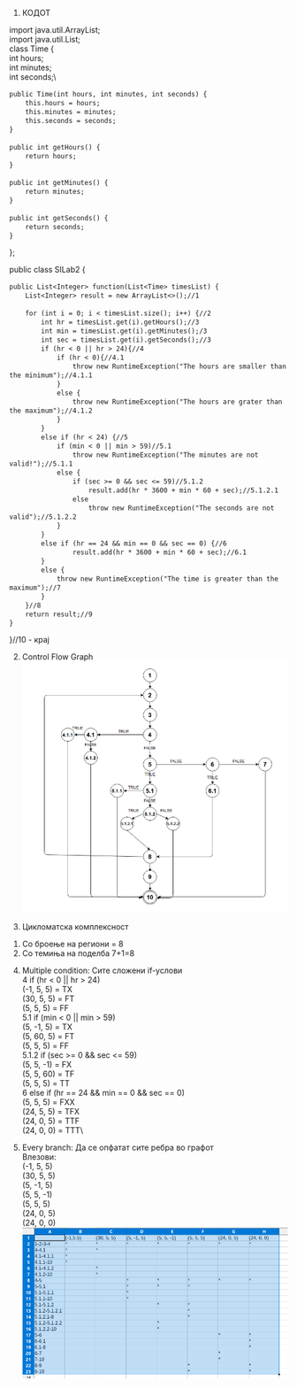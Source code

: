 1. КОДОТ

import java.util.ArrayList;\
import java.util.List;\
class Time {\
    int hours;\
    int minutes;\
    int seconds;\

    public Time(int hours, int minutes, int seconds) {
        this.hours = hours;
        this.minutes = minutes;
        this.seconds = seconds;
    }

    public int getHours() {
        return hours;
    }

    public int getMinutes() {
        return minutes;
    }

    public int getSeconds() {
        return seconds;
    }
};

public class SILab2 {

    public List<Integer> function(List<Time> timesList) {
        List<Integer> result = new ArrayList<>();//1

        for (int i = 0; i < timesList.size(); i++) {//2
            int hr = timesList.get(i).getHours();//3
            int min = timesList.get(i).getMinutes();/3
            int sec = timesList.get(i).getSeconds();//3
            if (hr < 0 || hr > 24){//4
                if (hr < 0){//4.1
                    throw new RuntimeException("The hours are smaller than the minimum");//4.1.1
                }
                else {
                    throw new RuntimeException("The hours are grater than the maximum");//4.1.2
                }
            }
            else if (hr < 24) {//5
                if (min < 0 || min > 59)//5.1
                    throw new RuntimeException("The minutes are not valid!");//5.1.1
                else {
                    if (sec >= 0 && sec <= 59)//5.1.2
                        result.add(hr * 3600 + min * 60 + sec);//5.1.2.1
                    else
                        throw new RuntimeException("The seconds are not valid");//5.1.2.2
                }
            } 
            else if (hr == 24 && min == 0 && sec == 0) {//6
                    result.add(hr * 3600 + min * 60 + sec);//6.1
            } 
            else {
                throw new RuntimeException("The time is greater than the maximum");//7
            }
        }//8
        return result;//9
    }
}//10 - крај


2. Control Flow Graph
![GRAPH](./flow_graph.png)

3. Цикломатска комплексност
1) Со броење на региони = 8
2) Со темиња на поделба 7+1=8

4. Multiple condition: Сите сложени if-услови\
4 if (hr < 0 || hr > 24)\
	(-1, 5, 5) = TX\
	(30, 5, 5) = FT\
	(5, 5, 5) = FF\
5.1 if (min < 0 || min > 59)\
	(5, -1, 5) = TX\
	(5, 60, 5) = FT\
	(5, 5, 5) = FF\
5.1.2 if (sec >= 0 && sec <= 59)\
	(5, 5, -1) = FX\
	(5, 5, 60) = TF\
	(5, 5, 5) = TT\
6 else if (hr == 24 && min == 0 && sec == 0)\
	(5, 5, 5) = FXX\
	(24, 5, 5) = TFX\
	(24, 0, 5) = TTF\
	(24, 0, 0) = TTT\

5. Every branch: Да се опфатат сите ребра во графот\
Влезови:\
(-1, 5, 5)\
(30, 5, 5)\
(5, -1, 5)\
(5, 5, -1)\
(5, 5, 5)\
(24, 0, 5)\
(24, 0, 0)\
![TABLE](./every_branch.png)

